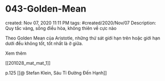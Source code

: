 # 043-Golden-Mean

created: Nov 07, 2020 11:11 PM
tags: #created/2020/Nov/07
Description: Quy tắc vàng, sống điều hòa, không thiên về cực nào

Theo Golden Mean của Aristotle, những thứ sát giới hạn trên hoặc giới hạn dưới đều không tốt, tốt nhất là ở giữa. 

Xem thêm

[[201028_mat_mat_1]] 

p.125 [[@ Stefan Klein, Sáu Tỉ Đường Đến Hạnh]]
